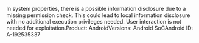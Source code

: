 In system properties, there is a possible information disclosure due to a missing permission check. This could lead to local information disclosure with no additional execution privileges needed. User interaction is not needed for exploitation.Product: AndroidVersions: Android SoCAndroid ID: A-192535337